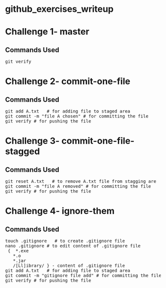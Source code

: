 # github_exercises_writeup
# Challenge 1- master 

## Commands Used
<pre>git verify
</pre> 

# Challenge 2- commit-one-file 
## Commands Used
<pre>
git add A.txt   # for adding file to staged area
git commit -m "file A chosen" # for committing the file
git verify # for pushing the file
</pre> 

# Challenge 3- commit-one-file-stagged 
## Commands Used
<pre>
git reset A.txt   # to remove A.txt file from stagging are
git commit -m "file A removed" # for committing the file
git verify # for pushing the file
</pre> 

# Challenge 4- ignore-them
## Commands Used
<pre>
touch .gitignore   # to create .gitignore file
nano .gitignore # to edit content of .gitignore file
 {  *.exe
   *.o
   *.jar
   /[Ll]ibrary/ } - content of .gitignore file
git add A.txt   # for adding file to staged area
git commit -m "gitignore file add" # for committing the file
git verify # for pushing the file
</pre> 

